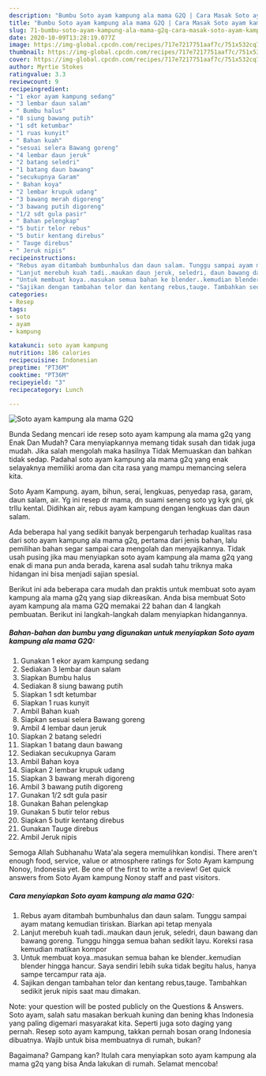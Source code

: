 ```yaml
---
description: "Bumbu Soto ayam kampung ala mama G2Q | Cara Masak Soto ayam kampung ala mama G2Q Yang Mudah Dan Praktis"
title: "Bumbu Soto ayam kampung ala mama G2Q | Cara Masak Soto ayam kampung ala mama G2Q Yang Mudah Dan Praktis"
slug: 71-bumbu-soto-ayam-kampung-ala-mama-g2q-cara-masak-soto-ayam-kampung-ala-mama-g2q-yang-mudah-dan-praktis
date: 2020-10-09T13:28:19.077Z
image: https://img-global.cpcdn.com/recipes/717e7217751aaf7c/751x532cq70/soto-ayam-kampung-ala-mama-g2q-foto-resep-utama.jpg
thumbnail: https://img-global.cpcdn.com/recipes/717e7217751aaf7c/751x532cq70/soto-ayam-kampung-ala-mama-g2q-foto-resep-utama.jpg
cover: https://img-global.cpcdn.com/recipes/717e7217751aaf7c/751x532cq70/soto-ayam-kampung-ala-mama-g2q-foto-resep-utama.jpg
author: Myrtie Stokes
ratingvalue: 3.3
reviewcount: 9
recipeingredient:
- "1 ekor ayam kampung sedang"
- "3 lembar daun salam"
- " Bumbu halus"
- "8 siung bawang putih"
- "1 sdt ketumbar"
- "1 ruas kunyit"
- " Bahan kuah"
- "sesuai selera Bawang goreng"
- "4 lembar daun jeruk"
- "2 batang seledri"
- "1 batang daun bawang"
- "secukupnya Garam"
- " Bahan koya"
- "2 lembar krupuk udang"
- "3 bawang merah digoreng"
- "3 bawang putih digoreng"
- "1/2 sdt gula pasir"
- " Bahan pelengkap"
- "5 butir telor rebus"
- "5 butir kentang direbus"
- " Tauge direbus"
- " Jeruk nipis"
recipeinstructions:
- "Rebus ayam ditambah bumbunhalus dan daun salam. Tunggu sampai ayam matang kemudian tiriskan. Biarkan api tetap menyala"
- "Lanjut merebuh kuah tadi..maukan daun jeruk, seledri, daun bawang dan bawang goreng. Tunggu hingga semua bahan sedikit layu. Koreksi rasa kemudian matikan kompor"
- "Untuk membuat koya..masukan semua bahan ke blender..kemudian blender hingga hancur. Saya sendiri lebih suka tidak begitu halus, hanya sampe tercampur rata aja."
- "Sajikan dengan tambahan telor dan kentang rebus,tauge. Tambahkan sedikit jeruk nipis saat mau dimakan."
categories:
- Resep
tags:
- soto
- ayam
- kampung

katakunci: soto ayam kampung 
nutrition: 186 calories
recipecuisine: Indonesian
preptime: "PT36M"
cooktime: "PT36M"
recipeyield: "3"
recipecategory: Lunch

---
```



![Soto ayam kampung ala mama G2Q](https://img-global.cpcdn.com/recipes/717e7217751aaf7c/751x532cq70/soto-ayam-kampung-ala-mama-g2q-foto-resep-utama.jpg)

Bunda Sedang mencari ide resep soto ayam kampung ala mama g2q yang Enak Dan Mudah? Cara menyiapkannya memang tidak susah dan tidak juga mudah. Jika salah mengolah maka hasilnya Tidak Memuaskan dan bahkan tidak sedap. Padahal soto ayam kampung ala mama g2q yang enak selayaknya memiliki aroma dan cita rasa yang mampu memancing selera kita.

Soto Ayam Kampung. ayam, bihun, serai, lengkuas, penyedap rasa, garam, daun salam, air. Yg ini resep dr mama, dn suami seneng soto yg kyk gni, gk trllu kental. Didihkan air, rebus ayam kampung dengan lengkuas dan daun salam.

Ada beberapa hal yang sedikit banyak berpengaruh terhadap kualitas rasa dari soto ayam kampung ala mama g2q, pertama dari jenis bahan, lalu pemilihan bahan segar sampai cara mengolah dan menyajikannya. Tidak usah pusing jika mau menyiapkan soto ayam kampung ala mama g2q yang enak di mana pun anda berada, karena asal sudah tahu triknya maka hidangan ini bisa menjadi sajian spesial.


Berikut ini ada beberapa cara mudah dan praktis untuk membuat soto ayam kampung ala mama g2q yang siap dikreasikan. Anda bisa membuat Soto ayam kampung ala mama G2Q memakai 22 bahan dan 4 langkah pembuatan. Berikut ini langkah-langkah dalam menyiapkan hidangannya.

<!--inarticleads1-->

##### Bahan-bahan dan bumbu yang digunakan untuk menyiapkan Soto ayam kampung ala mama G2Q:

1. Gunakan 1 ekor ayam kampung sedang
1. Sediakan 3 lembar daun salam
1. Siapkan  Bumbu halus
1. Sediakan 8 siung bawang putih
1. Siapkan 1 sdt ketumbar
1. Siapkan 1 ruas kunyit
1. Ambil  Bahan kuah
1. Siapkan sesuai selera Bawang goreng
1. Ambil 4 lembar daun jeruk
1. Siapkan 2 batang seledri
1. Siapkan 1 batang daun bawang
1. Sediakan secukupnya Garam
1. Ambil  Bahan koya
1. Siapkan 2 lembar krupuk udang
1. Siapkan 3 bawang merah digoreng
1. Ambil 3 bawang putih digoreng
1. Gunakan 1/2 sdt gula pasir
1. Gunakan  Bahan pelengkap
1. Gunakan 5 butir telor rebus
1. Siapkan 5 butir kentang direbus
1. Gunakan  Tauge direbus
1. Ambil  Jeruk nipis


Semoga Allah Subhanahu Wata&#39;ala segera memulihkan kondisi. There aren&#39;t enough food, service, value or atmosphere ratings for Soto Ayam kampung Nonoy, Indonesia yet. Be one of the first to write a review! Get quick answers from Soto Ayam kampung Nonoy staff and past visitors. 

<!--inarticleads2-->

##### Cara menyiapkan Soto ayam kampung ala mama G2Q:

1. Rebus ayam ditambah bumbunhalus dan daun salam. Tunggu sampai ayam matang kemudian tiriskan. Biarkan api tetap menyala
1. Lanjut merebuh kuah tadi..maukan daun jeruk, seledri, daun bawang dan bawang goreng. Tunggu hingga semua bahan sedikit layu. Koreksi rasa kemudian matikan kompor
1. Untuk membuat koya..masukan semua bahan ke blender..kemudian blender hingga hancur. Saya sendiri lebih suka tidak begitu halus, hanya sampe tercampur rata aja.
1. Sajikan dengan tambahan telor dan kentang rebus,tauge. Tambahkan sedikit jeruk nipis saat mau dimakan.


Note: your question will be posted publicly on the Questions &amp; Answers. Soto ayam, salah satu masakan berkuah kuning dan bening khas Indonesia yang paling digemari masyarakat kita. Seperti juga soto daging yang pernah. Resep soto ayam kampung, takkan pernah bosan orang Indonesia dibuatnya. Wajib untuk bisa membuatnya di rumah, bukan? 

Bagaimana? Gampang kan? Itulah cara menyiapkan soto ayam kampung ala mama g2q yang bisa Anda lakukan di rumah. Selamat mencoba!
